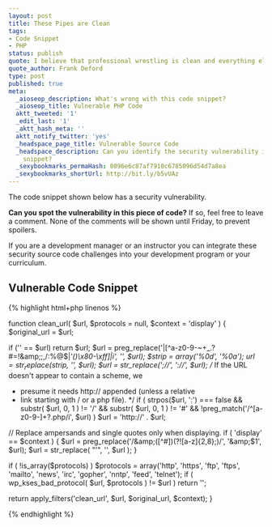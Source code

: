 ```yaml
---
layout: post
title: These Pipes are Clean
tags:
- Code Snippet
- PHP
status: publish
quote: I believe that professional wrestling is clean and everything else in the world is fixed
quote_author: Frank Deford
type: post
published: true
meta:
  _aioseop_description: What's wrong with this code snippet?
  _aioseop_title: Vulnerable PHP Code
  aktt_tweeted: '1'
  _edit_last: '1'
  _aktt_hash_meta: ''
  aktt_notify_twitter: 'yes'
  _headspace_page_title: Vulnerable Source Code
  _headspace_description: Can you identify the security vulnerability in this code
    snippet?
  _sexybookmarks_permaHash: 0896e6c87af7910c6785096d54d7a8ea
  _sexybookmarks_shortUrl: http://bit.ly/b5vUAz
---
```

The code snippet shown below has a security vulnerability.

__Can you spot the vulnerability in this piece of code?__ If so, feel free to leave a comment. None of the comments will be shown until Friday, to prevent spoilers.

If you are a development manager or an instructor you can integrate these security source code challenges into your development program or your curriculum.

## Vulnerable Code Snippet

{% highlight html+php linenos %}

function clean_url( $url, $protocols = null, $context = 'display' ) {
$original_url = $url;

if ('' == $url) return $url;
$url = preg_replace('|[^a-z0-9-~+_.?#=!&amp;;,/:%@$\|*\'()\\x80-\\xff]|i', '', $url);
$strip = array('%0d', '%0a');
$url = str_replace($strip, '', $url);
$url = str_replace(';//', '://', $url);
/* If the URL doesn't appear to contain a scheme, we
* presume it needs http:// appended (unless a relative
* link starting with / or a php file).
*/
if ( strpos($url, ':') === false &amp;&amp;
substr( $url, 0, 1 ) != '/' &amp;&amp; substr( $url, 0, 1 ) != '#' &amp;&amp; !preg_match('/^[a-z0-9-]+?\.php/i', $url) )
$url = 'http://' . $url;

// Replace ampersands and single quotes only when displaying.
if ( 'display' == $context ) {
$url = preg_replace('/&amp;([^#])(?![a-z]{2,8};)/', '&amp;$1', $url);
$url = str_replace( "'", '', $url );
}

if ( !is_array($protocols) )
$protocols = array('http', 'https', 'ftp', 'ftps', 'mailto', 'news', 'irc', 'gopher', 'nntp', 'feed', 'telnet');
if ( wp_kses_bad_protocol( $url, $protocols ) != $url )
return '';

return apply_filters('clean_url', $url, $original_url, $context);
}

{% endhighlight %}
